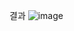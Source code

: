 결과
![image](https://github.com/GDSC-SWU/2023-Team-Project-AIML/assets/91856370/f7645b1a-1015-4ee9-8db1-fabb973d6ad7)
